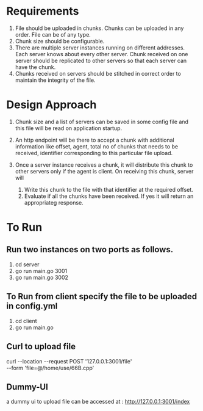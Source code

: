 # Requirements
1. File should be uploaded in chunks. Chunks can be uploaded in any order. File can be of any type.
2. Chunk size should be configurable.
3. There are multiple server instances running on different addresses. Each server knows about every other server. Chunk received on one server should be replicated to other servers so that each server can have the chunk.
4. Chunks received on servers should be stitched in correct order to maintain the integrity of the file.

# Design Approach
1. Chunk size and a list of servers can be saved in some config file and this file will be read on application startup.

2. An http endpoint will be there to accept a chunk with additional information like offset, agent, total no of chunks that needs to be received, identifier corresponding to this particular file upload.

3. Once a server instance receives a chunk, it will distribute this chunk to other servers only if the agent is client. 
On receiving this chunk, server will
    1. Write this chunk to the file with that identifier at the required offset.
    2. Evaluate if all the chunks have been received. If yes it will return an appropriateg response. 


# To Run
## Run two instances on two ports as follows. 
1. cd server 
2. go run main.go 3001 
3. go run main.go 3002

## To Run from client specify the file to be uploaded in config.yml
1. cd client
2. go run main.go

## Curl to upload file
curl --location --request POST '127.0.0.1:3001/file' \
--form 'file=@/home/use/66B.cpp'

## Dummy-UI
a dummy ui to upload file can be accessed at : http://127.0.0.1:3001/index
